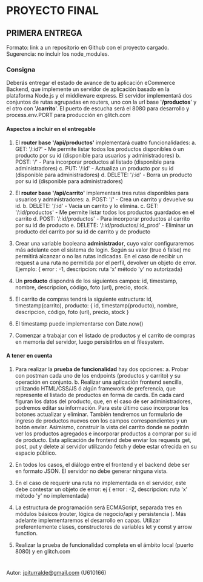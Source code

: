 # PROYECTO FINAL

## PRIMERA ENTREGA
Formato: link a un repositorio en Github con el proyecto cargado.
Sugerencia: no incluir los node_modules.

### Consigna
Deberás entregar el estado de avance de tu aplicación eCommerce Backend, que implemente un servidor de aplicación basado en la plataforma Node.js y el middleware express. El servidor implementará dos conjuntos de rutas agrupadas en routers, uno con la url base '**/productos**' y el otro con '**/carrito**'. El puerto de escucha será el 8080 para desarrollo y process.env.PORT para producción en glitch.com

#### Aspectos a incluir en el entregable
 1. El **router base '/api/productos'** implementará cuatro funcionalidades:
	 a. GET: '/:id?' - Me permite listar todos los productos disponibles ó un producto por su id (disponible para usuarios y administradores)
	 b. POST: '/' - Para incorporar productos al listado (disponible para administradores)
	 c. PUT: '/:id' - Actualiza un producto por su id (disponible para administradores)
	 d. DELETE: '/:id' - Borra un producto por su id (disponible para administradores)

 2.  El **router base '/api/carrito'** implementará tres rutas disponibles para usuarios y administradores:
    a. POST: '/' - Crea un carrito y devuelve su id.
    b. DELETE: '/:id' - Vacía un carrito y lo elimina.
    c. GET: '/:id/productos' - Me permite listar todos los productos guardados en el carrito
    d. POST: '/:id/productos' - Para incorporar productos al carrito por su id de producto
    e. DELETE: '/:id/productos/:id_prod' - Eliminar un producto del carrito por su id de carrito y de producto

 3. Crear una variable booleana **administrador**, cuyo valor configuraremos más adelante con el sistema de login. Según su valor (true ó false) me permitirá alcanzar o no las rutas indicadas. En el caso de recibir un request a una ruta no permitida por el perfil, devolver un objeto de error. Ejemplo: { error : -1, descripcion: ruta 'x' método 'y' no autorizada}
 4. Un **producto** dispondrá de los siguientes campos: 
	id, timestamp, nombre, descripcion, código, foto (url), precio, stock.
 5. El carrito de compras tendrá la siguiente estructura:
    id, timestamp(carrito), producto: { id, timestamp(producto), nombre, descripcion, código, foto (url), precio, stock }
 6.  El timestamp puede implementarse con Date.now()
 7.  Comenzar a trabajar con el listado de productos y el carrito de compras en memoria del servidor, luego persistirlos en el filesystem.
  
#### A tener en cuenta

 1. Para realizar la **prueba de funcionalidad** hay dos opciones:
	 a. Probar con postman cada uno de los endpoints (productos y carrito) y su operación en conjunto.
	 b. Realizar una aplicación frontend sencilla, utilizando HTML/CSS/JS ó algún framework de preferencia, que represente el listado de productos en forma de cards. En cada card figuran los datos del producto, que, en el caso de ser administradores, podremos editar su información. Para este último caso incorporar los botones actualizar y eliminar. También tendremos un formulario de ingreso de productos nuevos con los campos correspondientes y un botón enviar. Asimismo, construir la vista del carrito donde se podrán ver los productos agregados e incorporar productos a comprar por su id de producto. Esta aplicación de frontend debe enviar los requests get, post, put y delete al servidor utilizando fetch y debe estar ofrecida en su espacio público.
	 
2.  En todos los casos, el diálogo entre el frontend y el backend debe ser en formato JSON. El servidor no debe generar ninguna vista.
    
3.  En el caso de requerir una ruta no implementada en el servidor, este debe contestar un objeto de error: ej { error : -2, descripcion: ruta 'x' método 'y' no implementada}
    
4.  La estructura de programación será ECMAScript, separada tres en módulos básicos (router, lógica de negocio/api y persistencia ). Más adelante implementaremos el desarrollo en capas. Utilizar preferentemente clases, constructores de variables let y const y arrow function.
    
5.  Realizar la prueba de funcionalidad completa en el ámbito local (puerto 8080) y en glitch.com

#

Autor: jpiturralde@gmail.com (U610166)